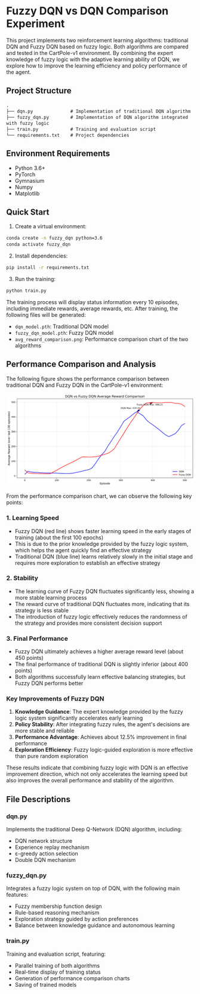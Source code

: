 # Fuzzy DQN vs DQN Comparison Experiment

This project implements two reinforcement learning algorithms: traditional DQN and Fuzzy DQN based on fuzzy logic. Both algorithms are compared and tested in the CartPole-v1 environment. By combining the expert knowledge of fuzzy logic with the adaptive learning ability of DQN, we explore how to improve the learning efficiency and policy performance of the agent.

## Project Structure

```
.
├── dqn.py              # Implementation of traditional DQN algorithm
├── fuzzy_dqn.py        # Implementation of DQN algorithm integrated with fuzzy logic
├── train.py            # Training and evaluation script
└── requirements.txt    # Project dependencies
```

## Environment Requirements

- Python 3.6+
- PyTorch
- Gymnasium
- Numpy
- Matplotlib

## Quick Start

1. Create a virtual environment:
```bash
conda create -n fuzzy_dqn python=3.6
conda activate fuzzy_dqn
```

2. Install dependencies:
```bash
pip install -r requirements.txt
```

3. Run the training:
```bash
python train.py
```

The training process will display status information every 10 episodes, including immediate rewards, average rewards, etc. After training, the following files will be generated:
- `dqn_model.pth`: Traditional DQN model
- `fuzzy_dqn_model.pth`: Fuzzy DQN model
- `avg_reward_comparison.png`: Performance comparison chart of the two algorithms

## Performance Comparison and Analysis
The following figure shows the performance comparison between traditional DQN and Fuzzy DQN in the CartPole-v1 environment:

![Performance comparision](avg_reward_comparison.png)

From the performance comparison chart, we can observe the following key points:

### 1. Learning Speed
- Fuzzy DQN (red line) shows faster learning speed in the early stages of training (about the first 100 epochs)
- This is due to the prior knowledge provided by the fuzzy logic system, which helps the agent quickly find an effective strategy
- Traditional DQN (blue line) learns relatively slowly in the initial stage and requires more exploration to establish an effective strategy

### 2. Stability
- The learning curve of Fuzzy DQN fluctuates significantly less, showing a more stable learning process
- The reward curve of traditional DQN fluctuates more, indicating that its strategy is less stable
- The introduction of fuzzy logic effectively reduces the randomness of the strategy and provides more consistent decision support

### 3. Final Performance
- Fuzzy DQN ultimately achieves a higher average reward level (about 450 points)
- The final performance of traditional DQN is slightly inferior (about 400 points)
- Both algorithms successfully learn effective balancing strategies, but Fuzzy DQN performs better

### Key Improvements of Fuzzy DQN
1. **Knowledge Guidance**: The expert knowledge provided by the fuzzy logic system significantly accelerates early learning
2. **Policy Stability**: After integrating fuzzy rules, the agent's decisions are more stable and reliable
3. **Performance Advantage**: Achieves about 12.5% improvement in final performance
4. **Exploration Efficiency**: Fuzzy logic-guided exploration is more effective than pure random exploration

These results indicate that combining fuzzy logic with DQN is an effective improvement direction, which not only accelerates the learning speed but also improves the overall performance and stability of the algorithm.

## File Descriptions

### dqn.py
Implements the traditional Deep Q-Network (DQN) algorithm, including:
- DQN network structure
- Experience replay mechanism
- ε-greedy action selection
- Double DQN mechanism

### fuzzy_dqn.py
Integrates a fuzzy logic system on top of DQN, with the following main features:
- Fuzzy membership function design
- Rule-based reasoning mechanism
- Exploration strategy guided by action preferences
- Balance between knowledge guidance and autonomous learning

### train.py
Training and evaluation script, featuring:
- Parallel training of both algorithms
- Real-time display of training status
- Generation of performance comparison charts
- Saving of trained models